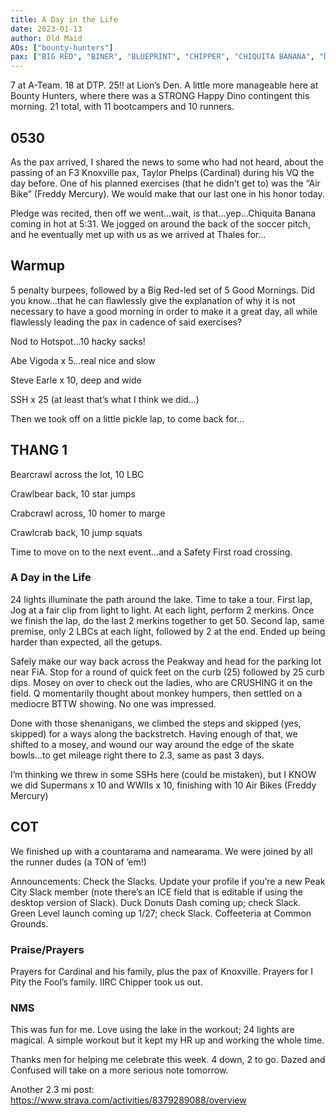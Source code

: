 ```yaml
---
title: A Day in the Life
date: 2023-01-13
author: Old Maid
AOs: ["bounty-hunters"]
pax: ["BIG RED", "BINER", "BLUEPRINT", "CHIPPER", "CHIQUITA BANANA", "DENALI", "EGON", "FREE BIRD", "HAPPY GILMORE", "I PITY THE FOOL", "MA BELL", "NABISCO", "OLD MAID", "ORPHAN", "PBX", "SILVER FOX", "SQUATTER", "TERM PAPER", "THE SUPER", "TINY ARMS", "WONDERBREAD"]
---
```


7 at A-Team. 18 at DTP. 25!! at Lion’s Den. A little more manageable here at Bounty Hunters, where there was a STRONG Happy Dino contingent this morning. 21 total, with 11 bootcampers and 10 runners.

## 0530

As the pax arrived, I shared the news to some who had not heard, about the passing of an F3 Knoxville pax, Taylor Phelps (Cardinal) during his VQ the day before. One of his planned exercises (that he didn’t get to) was the “Air Bike” (Freddy Mercury). We would make that our last one in his honor today.

Pledge was recited, then off we went…wait, is that…yep…Chiquita Banana coming in hot at 5:31. We jogged on around the back of the soccer pitch, and he eventually met up with us as we arrived at Thales for…

## Warmup

5 penalty burpees, followed by a Big Red-led set of 5 Good Mornings. Did you know…that he can flawlessly give the explanation of why it is not necessary to have a good morning in order to make it a great day, all while flawlessly leading the pax in cadence of said exercises?

Nod to Hotspot…10 hacky sacks!

Abe Vigoda x 5…real nice and slow

Steve Earle x 10, deep and wide

SSH x 25 (at least that’s what I think we did…)

Then we took off on a little pickle lap, to come back for…

## THANG 1

Bearcrawl across the lot, 10 LBC

Crawlbear back, 10 star jumps

Crabcrawl across, 10 homer to marge

Crawlcrab back, 10 jump squats

Time to move on to the next event…and a Safety First road crossing.

### A Day in the Life

24 lights illuminate the path around the lake. Time to take a tour. First lap, Jog at a fair clip from light to light. At each light, perform 2 merkins. Once we finish the lap, do the last 2 merkins together to get 50. Second lap, same premise, only 2 LBCs at each light, followed by 2 at the end. Ended up being harder than expected, all the getups.

Safely make our way back across the Peakway and head for the parking lot near FiA. Stop for a round of quick feet on the curb (25) followed by 25 curb dips. Mosey on over to check out the ladies, who are CRUSHING it on the field. Q momentarily thought about monkey humpers, then settled on a mediocre BTTW showing. No one was impressed.

Done with those shenanigans, we climbed the steps and skipped (yes, skipped) for a ways along the backstretch. Having enough of that, we shifted to a mosey, and wound our way around the edge of the skate bowls…to get mileage right there to 2.3, same as past 3 days.

I’m thinking we threw in some SSHs here (could be mistaken), but I KNOW we did Supermans x 10 and WWIIs x 10, finishing with 10 Air Bikes (Freddy Mercury)

## COT

We finished up with a countarama and namearama. We were joined by all the runner dudes (a TON of ’em!)

Announcements: Check the Slacks. Update your profile if you’re a new Peak City Slack member (note there’s an ICE field that is editable if using the desktop version of Slack). Duck Donuts Dash coming up; check Slack. Green Level launch coming up 1/27; check Slack. Coffeeteria at Common Grounds.

### Praise/Prayers

Prayers for Cardinal and his family, plus the pax of Knoxville. Prayers for I Pity the Fool’s family. IIRC Chipper took us out.

### NMS

This was fun for me. Love using the lake in the workout; 24 lights are magical. A simple workout but it kept my HR up and working the whole time.

Thanks men for helping me celebrate this week. 4 down, 2 to go. Dazed and Confused will take on a more serious note tomorrow.

Another 2.3 mi post: https://www.strava.com/activities/8379289088/overview
